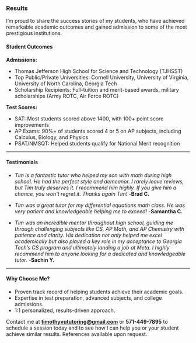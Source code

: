 ### Results

I’m proud to share the success stories of my students, who have achieved remarkable academic outcomes and gained admission to some of the most prestigious institutions.

#### Student Outcomes
**Admissions:**
* Thomas Jefferson High School for Science and Technology (TJHSST)
* Top Public/Private Universities: Cornell University, University of Virginia, University of North Carolina, Georgia Tech
* Scholarship Recipients: Full-tuition and merit-based awards, military scholarships (Army ROTC, Air Force ROTC)

**Test Scores:**
* SAT: Most students scored above 1400, with 100+ point score improvements
* AP Exams: 90%+ of students scored 4 or 5 on AP subjects, including Calculus, Biology, and Physics
* PSAT/NMSQT: Helped students qualify for National Merit recognition


---

#### Testimonials
- *Tim is a fantastic tutor who helped my son with math during high school. He had the perfect style and demeanor.  I rarely leave reviews, but Tim truly deserves it. I recommend him highly. If you give him a chance, you won't regret it.  Thanks again Tim!*
-**Brad C.**

- *Tim was a great tutor for my differential equations math class. He was very patient and knowledgeable helping me to exceed!*
-**Samantha C.**

- *Tim was an incredible mentor throughout high school, guiding me through challenging subjects like CS, AP Math, and AP Chemistry with patience and clarity. His dedication not only helped me excel academically but also played a key role in my acceptance to Georgia Tech’s CS program and ultimately landing a job at Meta. I highly recommend him to anyone looking for a dedicated and knowledgeable tutor.* 
-**Sachin Y.**

<!-- *"Tim gave me my first introduction to **Java programming** in the summer of 2019. His patient guidance and deep understanding of computer science helped me build a strong foundation in programming. Over the years, Tim continued to mentor me, providing support through challenging coursework and college applications. Thanks to his help, I was accepted into **Georgia Tech**’s top-ranked computer science program and recently completed a software engineering internship at **Meta**. None of this would have been possible without Tim's consistent support and expertise."*  
– **Sachin Y.**

*"Thanks to his tutoring over the years, I went from struggling with **Algebra 2** in high school to confidently excelling in **Calculus** in college at Auburn University. I can’t recommend Tim enough!"*  
– **Nick M.** -->



---

#### Why Choose Me?
- Proven track record of helping students achieve their academic goals.
- Expertise in test preparation, advanced subjects, and college admissions.
- 1:1 personalized, results-driven approach.

Contact me at **timothyvututoring@gmail.com** or **571-449-7895** to schedule a session today and to see how I can help you or your student achieve similar results. References available upon request.
